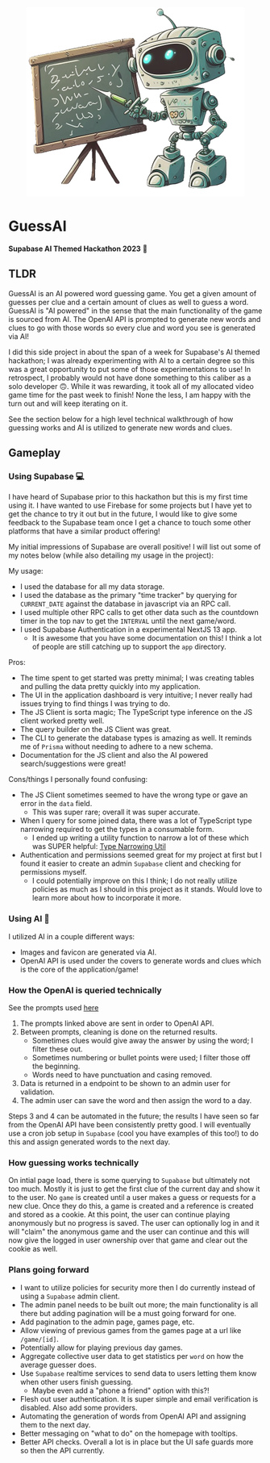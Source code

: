 


<p align="center">
<img width="434" height="375" src="/public/guessai.png">
</p>

# GuessAI

**Supabase AI Themed Hackathon 2023** :partying_face:

## TLDR

GuessAI is an AI powered word guessing game. You get a given amount of guesses per clue and a certain amount of clues as well to guess a word. GuessAI is "AI powered" in the sense that the main functionality of the game is sourced from AI. The OpenAI API is prompted to generate new words and clues to go with those words so every clue and word you see is generated via AI!

I did this side project in about the span of a week for Supabase's AI themed hackathon; I was already experimenting with AI to a certain degree so this was a great opportunity to put some of those experimentations to use! In retrospect, I probably would not have done something to this caliber as a solo developer :upside_down_face:. While it was rewarding, it took all of my allocated video game time for the past week to finish! None the less, I am happy with the turn out and will keep iterating on it.

See the section below for a high level technical walkthrough of how guessing works and AI is utilized to generate new words and clues.

## Gameplay 

### Using Supabase :computer:
I have heard of Supabase prior to this hackathon but this is my first time using it. I have wanted to use Firebase for some projects but I have yet to get the chance to try it out but in the future, I would like to give some feedback to the Supabase team once I get a chance to touch some other platforms that have a similar product offering!

My initial impressions of Supabase are overall positive! I will list out some of my notes below (while also detailing my usage in the project):

My usage:
- I used the database for all my data storage.
- I used the database as the primary "time tracker" by querying for `CURRENT_DATE` against the database in javascript via an RPC call.
- I used multiple other RPC calls to get other data such as the countdown timer in the top nav to get the `INTERVAL` until the next game/word.
- I used Supabase Authentication in a experimental NextJS 13 app.
  - It is awesome that you have some documentation on this! I think a lot of people are still catching up to support the `app` directory.

Pros:
- The time spent to get started was pretty minimal; I was creating tables and pulling the data pretty quickly into my application.
- The UI in the application dashboard is very intuitive; I never really had issues trying to find things I was trying to do.
- The JS Client is sorta magic; The TypeScript type inference on the JS client worked pretty well.
- The query builder on the JS Client was great.
- The CLI to generate the database types is amazing as well. It reminds me of `Prisma` without needing to adhere to a new schema.
- Documentation for the JS client and also the AI powered search/suggestions were great!

Cons/things I personally found confusing:
- The JS Client sometimes seemed to have the wrong type or gave an error in the `data` field.
  - This was super rare; overall it was super accurate.
- When I query for some joined data, there was a lot of TypeScript type narrowing required to get the types in a consumable form.
  - I ended up writing a utility function to narrow a lot of these which was SUPER helpful: [Type Narrowing Util](lib/utils/narrow-items.ts)
- Authentication and permissions seemed great for my project at first but I found it easier to create an admin `Supabase` client and checking for permissions myself.
  - I could potentially improve on this I think; I do not really utilize policies as much as I should in this project as it stands. Would love to learn more about how to incorporate it more.

### Using AI :robot:

I utilized AI in a couple different ways:
- Images and favicon are generated via AI.
- OpenAI API is used under the covers to generate words and clues which is the core of the application/game!


### How the OpenAI is queried technically

See the prompts used [here](app/(admin)/words/prompts.ts)

1. The prompts linked above are sent in order to OpenAI API.
2. Between prompts, cleaning is done on the returned results.
   - Sometimes clues would give away the answer by using the word; I filter these out.
   - Sometimes numbering or bullet points were used; I filter those off the beginning.
   - Words need to have punctuation and casing removed.
3. Data is returned in a endpoint to be shown to an admin user for validation.
4. The admin user can save the word and then assign the word to a day.

Steps 3 and 4 can be automated in the future; the results I have seen so far from the OpenAI API have been consistently pretty good. I will eventually use a cron job setup in `Supabase` (cool you have examples of this too!) to do this and assign generated words to the next day.


### How guessing works technically

On intial page load, there is some querying to `Supabase` but ultimately not too much. Mostly it is just to get the first clue of the current day and show it to the user. No `game` is created until a user makes a guess or requests for a new clue. Once they do this, a game is created and a reference is created and stored as a cookie. At this point, the user can continue playing anonymously but no progress is saved. The user can optionally log in and it will "claim" the anonymous game and the user can continue and this will now give the logged in user ownership over that game and clear out the cookie as well.



### Plans going forward

- I want to utilize policies for security more then I do currently instead of using a `Supabase` admin client.
- The admin panel needs to be built out more; the main functionality is all there but adding pagination will be a must going forward for one.
- Add pagination to the admin page, games page, etc.
- Allow viewing of previous games from the games page at a url like `/game/[id]`.
- Potentially allow for playing previous day games.
- Aggregate collective user data to get statistics per `word` on how the average guesser does.
- Use `Supabase` realtime services to send data to users letting them know when other users finish guessing.
  - Maybe even add a "phone a friend" option with this?!
- Flesh out user authentication. It is super simple and email verification is disabled. Also add some providers.
- Automating the generation of words from OpenAI API and assigning them to the next day.
- Better messaging on "what to do" on the homepage with tooltips.
- Better API checks. Overall a lot is in place but the UI safe guards more so then the API currently.
